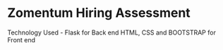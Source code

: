 # Zomentum Hiring Assessment

Technology Used - Flask for Back end 
                  HTML, CSS and BOOTSTRAP for Front end